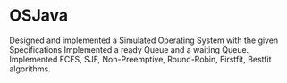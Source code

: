 # OSJava
Designed and implemented a Simulated Operating System with the given Specifications 
Implemented a ready Queue and a waiting Queue.
Implemented FCFS, SJF, Non-Preemptive, Round-Robin, Firstfit, Bestfit algorithms.
